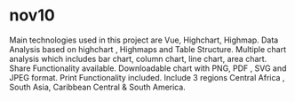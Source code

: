 # nov10
Main technologies used in this project are Vue, Highchart, Highmap.
Data Analysis based on highchart , Highmaps and Table  Structure.
Multiple chart analysis which includes bar chart, column chart, line chart, area chart.
Share Functionality available.
Downloadable chart with PNG, PDF , SVG and JPEG format.
Print Functionality included.
Include 3 regions Central Africa , South Asia, Caribbean Central & South America.
